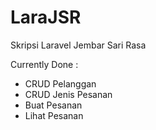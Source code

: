 # LaraJSR
Skripsi Laravel Jembar Sari Rasa

Currently Done :

- CRUD Pelanggan
- CRUD Jenis Pesanan
- Buat Pesanan
- Lihat Pesanan
